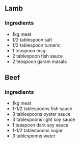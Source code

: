 ## Lamb

### Ingredients

* 1kg meat
* 1/2 tablespoon salt
* 1/2 tablespoon tumeric
* 1 teaspoon msg
* 2 tablespoon fish sauce
* 2 teaspoon garam masala


## Beef

### Ingredients

* 1kg meat
* 1-1/2 tablespoons fish sauce
* 3 tablespoons oyster sauce
* 3 tablespoons light soy sauce
* 1 teaspoon dark soy sauce
* 1-1/2 tablespoons sugar
* 3 tablespoons water
